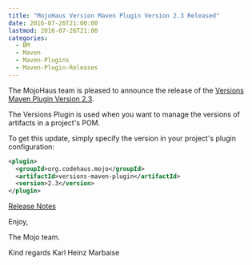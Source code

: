 ```yaml
---
title: "MojoHaus Version Maven Plugin Version 2.3 Released"
date: 2016-07-26T21:00:00
lastmod: 2016-07-26T21:00
categories:
  - BM
  - Maven
  - Maven-Plugins
  - Maven-Plugin-Releases
---
```

The MojoHaus team is pleased to announce the release of the 
[Versions Maven Plugin Version 2.3](https://www.mojohaus.org/versions-maven-plugin/).

The Versions Plugin is used when you want to manage the versions of artifacts
in a project's POM.

To get this update, simply specify the version in your project's plugin
configuration:

```xml
<plugin>
  <groupId>org.codehaus.mojo</groupId>
  <artifactId>versions-maven-plugin</artifactId>
  <version>2.3</version>
</plugin>
```
<!-- more -->

[Release Notes](https://www.mojohaus.org/versions-maven-plugin/github-report.html)

Enjoy,

The Mojo team.

Kind regards
Karl Heinz Marbaise


